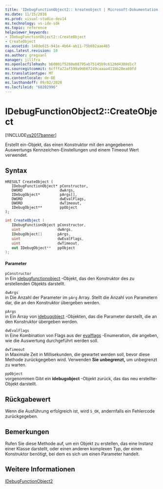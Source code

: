 ```yaml
---
title: 'IDebugFunctionObject2:: kreateobject | Microsoft-Dokumentation'
ms.date: 11/15/2016
ms.prod: visual-studio-dev14
ms.technology: vs-ide-sdk
ms.topic: reference
helpviewer_keywords:
- IDebugFunctionObject2::CreateObject
- CreateObject
ms.assetid: 148de615-941e-4b64-ab11-75b692aae465
caps.latest.revision: 10
ms.author: gregvanl
manager: jillfra
ms.openlocfilehash: b60801f5288e88795ab75145b9c6120d4308d1c7
ms.sourcegitcommit: 6cfffa72af599a9d667249caaaa411bb28ea69fd
ms.translationtype: MT
ms.contentlocale: de-DE
ms.lasthandoff: 09/02/2020
ms.locfileid: "68202996"
---
```

# <a name="idebugfunctionobject2createobject"></a>IDebugFunctionObject2::CreateObject
[!INCLUDE[vs2017banner](../../../includes/vs2017banner.md)]

Erstellt ein-Objekt, das einen Konstruktor mit den angegebenen Auswertungs Kennzeichen-Einstellungen und einem Timeout Wert verwendet.  
  
## <a name="syntax"></a>Syntax  
  
```cpp#  
HRESULT CreateObject (  
   IDebugFunctionObject* pConstructor,  
   DWORD                 dwArgs,  
   IDebugObject*         pArgs[],  
   DWORD                 dwEvalFlags,  
   DWORD                 dwTimeout,  
   IDebugObject**        ppObject  
);  
```  
  
```csharp  
int CreateObject (  
   IDebugFunctionObject pConstructor,  
   uint                 dwArgs,  
   IDebugObject[]       pArgs,  
   uint                 dwEvalFlags,  
   uint                 dwTimeout,  
   out IDebugObject**   ppObject  
);  
```  
  
#### <a name="parameters"></a>Parameter  
 `pConstructor`  
 in Ein [idebugfunctionobject](../../../extensibility/debugger/reference/idebugfunctionobject.md) -Objekt, das den Konstruktor des zu erstellenden Objekts darstellt.  
  
 `dwArgs`  
 in Die Anzahl der Parameter im `pArg` Array. Stellt die Anzahl von Parametern dar, die an den Konstruktor übergeben werden.  
  
 `pArgs`  
 in Ein Array von [idebugobject](../../../extensibility/debugger/reference/idebugobject.md) -Objekten, das die Parameter darstellt, die an den Konstruktor übergeben werden.  
  
 `dwEvalFlags`  
 in Eine Kombination von Flags aus der [evalflags](../../../extensibility/debugger/reference/evalflags.md) -Enumeration, die angeben, wie die Auswertung durchgeführt werden soll.  
  
 `dwTimeout`  
 in Maximale Zeit in Millisekunden, die gewartet werden soll, bevor diese Methode zurückgegeben wird. Verwenden **Sie unbegrenzt,** um unbegrenzt zu warten.  
  
 `ppObject`  
 vorgenommen Gibt ein **idebugobject** -Objekt zurück, das das neu erstellte-Objekt darstellt.  
  
## <a name="return-value"></a>Rückgabewert  
 Wenn die Ausführung erfolgreich ist, wird `S_OK`, andernfalls ein Fehlercode zurückgegeben.  
  
## <a name="remarks"></a>Bemerkungen  
 Rufen Sie diese Methode auf, um ein Objekt zu erstellen, das eine Instanz einer Klasse darstellt, oder einen anderen komplexen Typ, der einen Konstruktor benötigt, bei dem es sich um einen Parameter handelt.  
  
## <a name="see-also"></a>Weitere Informationen  
 [IDebugFunctionObject2](../../../extensibility/debugger/reference/idebugfunctionobject2.md)
